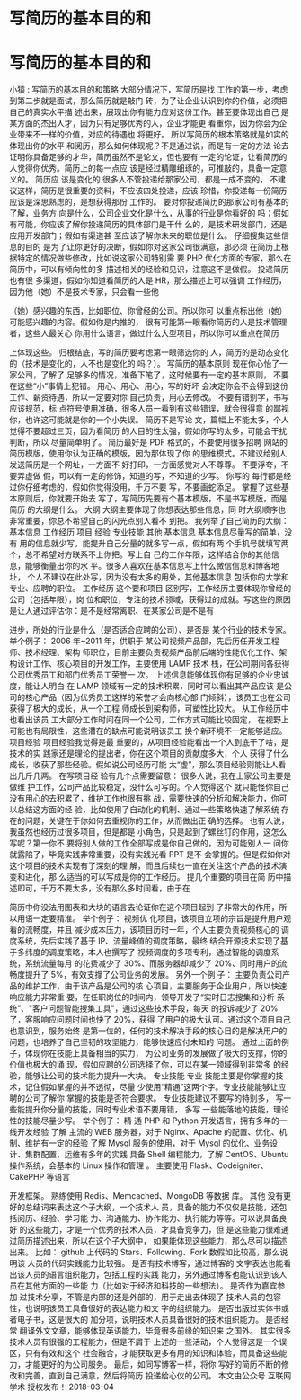 # 写简历的基本目的和

# 写简历的基本目的和

小猿 : 写简历的基本目的和策略 大部分情况下，写简历是找 工作的第一步，考虑到第二步就是面试，那么简历就是敲门 砖，为了让企业认识到你的价值，必须把自己的真实水平描 述出来，展现出你有能力应对这份工作。甚至要体现出自己 是某方面的杰出人才，因为只有足够优秀的人，企业才能更 看重你，因为你会为企业带来不一样的价值，对应的待遇也 将更好。 所以写简历的根本策略就是如实的体现出你的水平 和阅历，那么如何体现呢？不是通过说，而是有一定的方法 论去证明你具备足够的才华，简历虽然不是论文，但也要有 一定的论证，让看简历的人觉得你优秀。简历上的每一点应 该是经过精雕细琢的，可推敲的，具备一定意义的。 简历应 该是变化的 很多人不管投递给那家公司，都是一成不变的， 不建议这样，简历是很重要的资料，不应该四处投递，应该 珍惜，你投递每一份简历应该是深思熟虑的，是想获得那份 工作的。 要对你投递简历的那家公司有基本的了解，业务方 向是什么，公司企业文化是什么，从事的行业是你看好的 吗；假如有可能，你应该了解你投递简历的具体部门是干什 么的，是技术研发部门，还是应用开发部门；假如有渠道甚 至应该了解你未来的职位是什么。 仔细搜集这些信息的目的 是为了让你更好的决断，假如你对这家公司很满意，那必须 在简历上根据特定的情况做些修改，比如说这家公司特别需 要 PHP 优化方面的专家，那么在简历中，可以有倾向性的多 描述相关的经验和见识，注意这不是做假。 投递简历也有很 多渠道，假如你知道看简历的人是 HR，那么描述上可以强调 工作经历，因为他（她）不是技术专家，只会看一些他

（她）感兴趣的东西，比如职位、你曾经的公司。所以你可 以重点标出他（她）可能感兴趣的内容。假如你是内推的， 很有可能第一眼看你简历的人是技术管理者，这些人最关心 你用什么语言，做过什么大型项目，所以你可以重点在简历

上体现这些。 归根结底，写的简历要考虑第一眼筛选你的 人，简历的是动态变化的（技术是变化的，人不也是变化的 吗？）。 写简历的基本原则 现在你心怡了一家公司，了解了 足够多的情况，准备下笔了，这时候要有一定的基本原则， 不要在这些“小”事情上犯错。 用心、用心、用心，写的好坏 会决定你会不会得到这份工作、薪资待遇，所以一定要对你 自己负责，用心去修改。 不要有错别字，书写应该规范，标 点符号使用准确，很多人员一看到有这些错误，就会很得意 的鄙视你，也许这可能就是你的一个小失误。 简历不是写论 文，篇幅上不能太多，个人觉得不要超过三页，因为看简历 的人目的性太强，假如你写的太多，可能会干扰判断，所以 尽量简单明了。 简历最好是 PDF 格式的，不要使用很多招聘 网站的简历模版，使用你认为正确的模版，因为那体现了你 的思维模式。不建议给别人发送简历是一个网址，一方面不 好打印，一方面感觉对人不尊尊。 不要浮夸，不要弄虚做 假，可以有一定的修饰，知道的写，不知道的少写。 你写的 每行都是经过你仔细考虑的，假如你觉得没用，千万不要 写，不要画蛇添足。 掌握了这些基本原则后，你就要开始去 写了，写简历先要有个基本模版，不是书写模版，而是简历 的大纲是什么。 大纲 大纲主要体现了你想表达那些信息，同 时大纲顺序也非常重要，你总不希望自己的闪光点别人看不 到把。 我列举了自己简历的大纲： 基本信息 工作经历 项目 经验 专业技能 其他 基本信息 基本信息尽量写的简单，没有 用的信息就少写，能提升自己分量的就多写一点，假如有两 个手机号就填写两个，总不希望对方联系不上你把。写上自 己的工作年限，这样结合你的其他信息，能够衡量出你的水 平。很多人喜欢在基本信息写上什么微信信息和博客地址， 个人不建议在此处写，因为没有太多的用处，其他基本信息 包括你的大学和专业、应聘的职位。 工作经历 这个要和项目 区别写，工作经历主要体现你曾经的公司（包括年限），岗 位和职位，专注的技术领域，获得过的成就。写这些的原因 是让人通过评估你：是不是经常离职、在某家公司是不是有

进步，所处的行业是什么（是否适合应聘的公司）、是否是 某个行业的技术专家。 举个例子： 2006 年~2011 年，供职于 某公司视频产品部，先后历任开发工程师、技术经理、架构 师职位，目前主要负责视频产品前后端的性能优化工作、架 构设计工作、核心项目的开发工作，主要使用 LAMP 技术 栈，在公司期间各获得公司优秀员工和部门优秀员工荣誉一 次。 上述信息能够体现你有足够的企业忠诚度，能让人明白 在 LAMP 领域有一定的技术积累，同时可以看出其产品应该 是公司的核心产品（因为优秀员工这样的荣誉才会向核心部 门倾斜），该员工也在公司获得了极大的成长，从一个工程 师成长到架构师，可塑性比较大。 从工作经历中也看出该员 工大部分工作时间在同一个公司，工作方式可能比较固定， 在视野上可能也有局限性，这些潜在的缺点可能说明该员工 换个新环境不一定能够适应。 项目经验 项目经验我觉得是最 重要的，从项目经验能看出一个人到底干了啥，是技术的实 践家还是理论的提出者，你在这个项目的贡献度多大，个人 获得了什么成长，收获了那些经验。假如说公司经历可能 太“虚”，那么项目经验则能让人看出几斤几两。 在写项目经 验有几个点需要留意： 很多人说，我在上家公司主要是做维 护工作，公司产品比较稳定，没什么可写的。个人觉得这个 就只能怪你自己没有用心的去积累了，维护工作也很有挑 战，需要快速的分析和解决能力，你可以总结这方面的经 验，比如使用了自动化的机制、通过一些策略快速了解系统 存在的问题，关键在于你如何去重视你的工作，从而做出正 确的选择。 也有人说，我虽然也经历过很多项目，但是都是 小角色，只是起到了螺丝钉的作用，这怎么写呢？第一你不 要将别人做的工作全部写成是你自己做的，因为可能别人一 问你就露陷了，毕竟实践非常重要，没有实践光看 PPT 是不 会掌握的。但是假如你对这个项目的技术实现有了深刻的理 解，而且后续也一直在关注这个产品的技术演变和进化，那 么适当的可以写成是你的工作经历。 提几个重要的项目在简 历中描述即可，千万不要太多，没有那么多时间看，由于在

简历中你没法用图表和大块的语言去论证你在这个项目起到 了非常大的作用，所以用语一定要精准。 举个例子： 视频优 化项目，该项目立项的宗旨是提升用户观看的流畅度，并且 减少成本压力，该项目历时一年，个人主要负责视频核心的 调度系统，先后实践了基于 IP、流量峰值的调度策略，最终 结合开源技术实现了基于多纬度的调度策略，本人也撰写了 视频调度的多项专利，通过智能的调度系统，系统流量每月 的花费减少了 30%、而服务器却减少了 20%、同时用户的流 畅度提升了 5%，有效支撑了公司业务的发展。 另外一个例 子： 主要负责公司产品的维护工作，由于该产品是公司的核 心项目，主要服务于企业用户，所以快速响应能力非常重 要，在任职岗位的时间内，领导开发了“实时日志搜集和分析 系统”、"客户问题智能搜集工具"，通过这些技术手段，每天 的投诉减少了 20%了，客服响应问题时间也快了 20%，获得 了用户的极大认可。通过这个项目自己也意识到，服务始终 是第一位的，任何的技术解决手段的核心目的是解决用户的 问题，也培养了自己坚韧的攻坚能力，能够快速应付未知的 问题。 通过上面的例子，体现你在技能上具备相当的实力， 为公司业务的发展做了极大的支撑，你的价值也极大的涌 现，假如应聘的公司选择了你，可以在某一领域得到非常多 的经验，能够让公司的技术能力提升一大块。 专业技能 专业 技能主要是你掌握的技术，记住假如掌握的并不透彻，尽量 少使用“精通”这两个字。专业技能能够让应聘的公司了解你 掌握的技能是否符合要求。 专业技能建议不要写的特别多， 写一些能提升你分量的技能，同时专业术语不要用错， 多写 一些能落地的技能，理论性的技能尽量少写。 举个例子： 精 通 PHP 和 Python 开发语言，拥有多年的一线开发经验 了解 主流的 WEB 服务器，对于 Nginx、Apache 的配置、优化、机 制、维护有一定的经验 了解 Mysql 服务的使用，对于 Mysql 的优化、业务设计、集群配置、运维有多年的实践 具备 Shell 编程能力，了解 CentOS、Ubuntu 操作系统，会基本的 Linux 操作和管理 。 主要使用 Flask、Codeigniter、CakePHP 等语言

开发框架。 熟练使用 Redis、Memcached、MongoDB 等数据 库。 其他 没有更好的总结词来表达这个子大纲，一个技术人 员，具备的能力不仅仅是技能，还包括阅历、经验、学习能 力、沟通能力、协作能力、执行能力等等。可以说具备良好 的这些能力，才是一个优秀的技术人员，才具备竞争力，但 是这些能力很难通过简历描述出来，所以在这个子大纲中， 如果能体现这些能力，那么尽可以描述出来。 比如： github 上代码的 Stars、Following、Fork 数假如比较高，那么说明该 人员的代码实践能力比较强。 是否有技术博客，通过博客的 文字表达也能看出该人员的语言组织能力，包括工程的实践 能力，另外通过博客也能认识到该人员在其他方面的一些能 力（比如对于经济和科技的一些想法）。 是否作为嘉宾参加 过技术分享，不管是内部的还是外部的，用于走出去体现了 技术人员的包容性，也说明该员工具备很好的表达能力和文 字的组织能力。 是否出版过实体书或者电子书，这是很大的 加分项，说明技术人员具备很好的技术组织能力。 是否经常 翻译外文文章，能够体现英语能力，毕竟很多前缘的知识来 之国外。 其实很多技术人员有很强的工程能力，但是不屑于 上述的一些活动，个人觉得这是一个误区，只有有效和这个 社会融合，才能获取更多有用的知识和体验，而具备这些能 力，才能更好的为公司服务。 最后，如同写博客一样，将你 写好的简历不断的修改和完善，直到自己满意，然后将简历 投递给心仪的公司。 本文由公众号 互联网学术 授权发布！ 2018-03-04